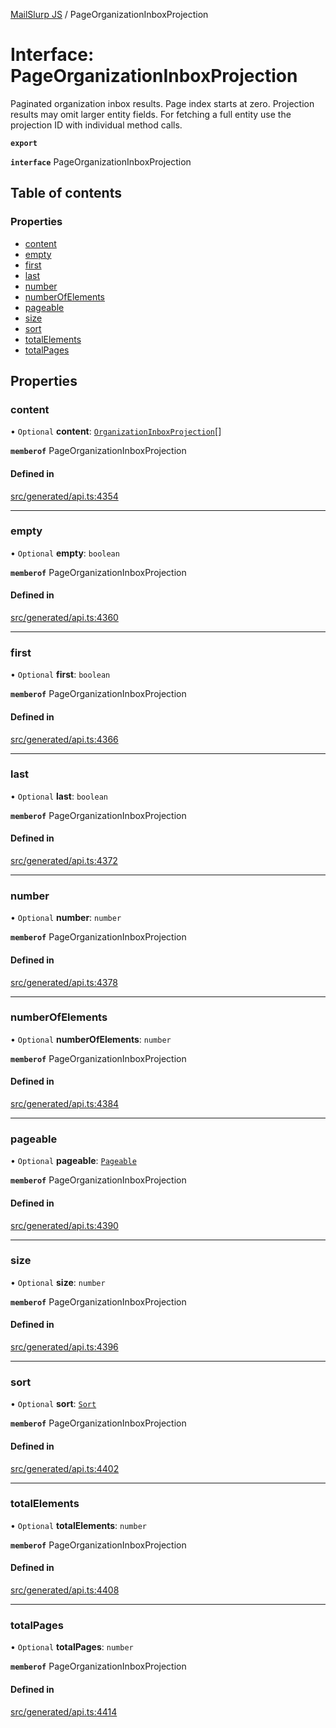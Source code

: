 [MailSlurp JS](../README.md) / PageOrganizationInboxProjection

# Interface: PageOrganizationInboxProjection

Paginated organization inbox results. Page index starts at zero. Projection results may omit larger entity fields. For fetching a full entity use the projection ID with individual method calls.

**`export`**

**`interface`** PageOrganizationInboxProjection

## Table of contents

### Properties

- [content](PageOrganizationInboxProjection.md#content)
- [empty](PageOrganizationInboxProjection.md#empty)
- [first](PageOrganizationInboxProjection.md#first)
- [last](PageOrganizationInboxProjection.md#last)
- [number](PageOrganizationInboxProjection.md#number)
- [numberOfElements](PageOrganizationInboxProjection.md#numberofelements)
- [pageable](PageOrganizationInboxProjection.md#pageable)
- [size](PageOrganizationInboxProjection.md#size)
- [sort](PageOrganizationInboxProjection.md#sort)
- [totalElements](PageOrganizationInboxProjection.md#totalelements)
- [totalPages](PageOrganizationInboxProjection.md#totalpages)

## Properties

### content

• `Optional` **content**: [`OrganizationInboxProjection`](OrganizationInboxProjection.md)[]

**`memberof`** PageOrganizationInboxProjection

#### Defined in

[src/generated/api.ts:4354](https://github.com/mailslurp/mailslurp-client/blob/004c609/src/generated/api.ts#L4354)

___

### empty

• `Optional` **empty**: `boolean`

**`memberof`** PageOrganizationInboxProjection

#### Defined in

[src/generated/api.ts:4360](https://github.com/mailslurp/mailslurp-client/blob/004c609/src/generated/api.ts#L4360)

___

### first

• `Optional` **first**: `boolean`

**`memberof`** PageOrganizationInboxProjection

#### Defined in

[src/generated/api.ts:4366](https://github.com/mailslurp/mailslurp-client/blob/004c609/src/generated/api.ts#L4366)

___

### last

• `Optional` **last**: `boolean`

**`memberof`** PageOrganizationInboxProjection

#### Defined in

[src/generated/api.ts:4372](https://github.com/mailslurp/mailslurp-client/blob/004c609/src/generated/api.ts#L4372)

___

### number

• `Optional` **number**: `number`

**`memberof`** PageOrganizationInboxProjection

#### Defined in

[src/generated/api.ts:4378](https://github.com/mailslurp/mailslurp-client/blob/004c609/src/generated/api.ts#L4378)

___

### numberOfElements

• `Optional` **numberOfElements**: `number`

**`memberof`** PageOrganizationInboxProjection

#### Defined in

[src/generated/api.ts:4384](https://github.com/mailslurp/mailslurp-client/blob/004c609/src/generated/api.ts#L4384)

___

### pageable

• `Optional` **pageable**: [`Pageable`](Pageable.md)

**`memberof`** PageOrganizationInboxProjection

#### Defined in

[src/generated/api.ts:4390](https://github.com/mailslurp/mailslurp-client/blob/004c609/src/generated/api.ts#L4390)

___

### size

• `Optional` **size**: `number`

**`memberof`** PageOrganizationInboxProjection

#### Defined in

[src/generated/api.ts:4396](https://github.com/mailslurp/mailslurp-client/blob/004c609/src/generated/api.ts#L4396)

___

### sort

• `Optional` **sort**: [`Sort`](Sort.md)

**`memberof`** PageOrganizationInboxProjection

#### Defined in

[src/generated/api.ts:4402](https://github.com/mailslurp/mailslurp-client/blob/004c609/src/generated/api.ts#L4402)

___

### totalElements

• `Optional` **totalElements**: `number`

**`memberof`** PageOrganizationInboxProjection

#### Defined in

[src/generated/api.ts:4408](https://github.com/mailslurp/mailslurp-client/blob/004c609/src/generated/api.ts#L4408)

___

### totalPages

• `Optional` **totalPages**: `number`

**`memberof`** PageOrganizationInboxProjection

#### Defined in

[src/generated/api.ts:4414](https://github.com/mailslurp/mailslurp-client/blob/004c609/src/generated/api.ts#L4414)

